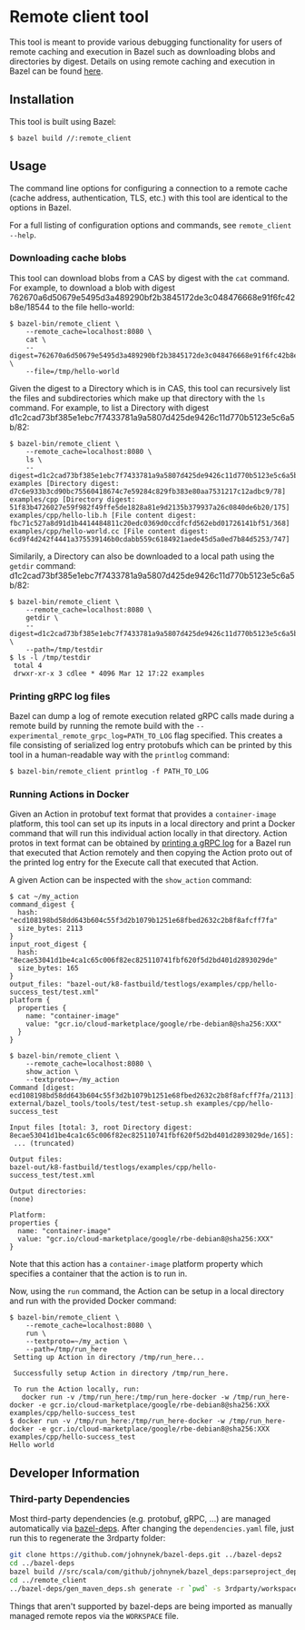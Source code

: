 # Remote client tool
This tool is meant to provide various debugging functionality for users of remote caching and
execution in Bazel such as downloading blobs and directories by digest. Details on using remote
caching and execution in Bazel can be found [here](https://docs.bazel.build/versions/master/remote-caching.html).

## Installation

This tool is built using Bazel:

    $ bazel build //:remote_client

## Usage

The command line options for configuring a connection to a remote cache (cache address,
authentication, TLS, etc.) with this tool are identical to the options in Bazel.

For a full listing of configuration options and commands, see `remote_client --help`.

### Downloading cache blobs

This tool can download blobs from a CAS by digest with the `cat` command. For example, to download a
blob with digest 762670a6d50679e5495d3a489290bf2b3845172de3c048476668e91f6fc42b8e/18544 to the file
hello-world:

    $ bazel-bin/remote_client \
        --remote_cache=localhost:8080 \
        cat \
        --digest=762670a6d50679e5495d3a489290bf2b3845172de3c048476668e91f6fc42b8e/18544 \
        --file=/tmp/hello-world

Given the digest to a Directory which is in CAS, this tool can recursively list the files and
subdirectories which make up that directory with the `ls` command. For example, to list a Directory
with digest d1c2cad73bf385e1ebc7f7433781a9a5807d425de9426c11d770b5123e5c6a5b/82:

    $ bazel-bin/remote_client \
        --remote_cache=localhost:8080 \
        ls \
        --digest=d1c2cad73bf385e1ebc7f7433781a9a5807d425de9426c11d770b5123e5c6a5b/82
    examples [Directory digest: d7c6e933b3cd90bc75560418674c7e59284c829fb383e80aa7531217c12adbc9/78]
    examples/cpp [Directory digest: 51f83b4726027e59f982f49ffe5de1828a81e9d2135b379937a26c0840de6b20/175]
    examples/cpp/hello-lib.h [File content digest: fbc71c527a8d91d1b4414484811c20edc0369d0ccdfcfd562ebd01726141bf51/368]
    examples/cpp/hello-world.cc [File content digest: 6cd9f4d242f4441a375539146b0cdabb559c6184921aede45d5a0ed7b84d5253/747]

Similarily, a Directory can also be downloaded to a local path using the `getdir` command:
d1c2cad73bf385e1ebc7f7433781a9a5807d425de9426c11d770b5123e5c6a5b/82:

    $ bazel-bin/remote_client \
        --remote_cache=localhost:8080 \
        getdir \
        --digest=d1c2cad73bf385e1ebc7f7433781a9a5807d425de9426c11d770b5123e5c6a5b/82 \
        --path=/tmp/testdir
    $ ls -l /tmp/testdir
     total 4
     drwxr-xr-x 3 cdlee * 4096 Mar 12 17:22 examples

### <a name="readlog"></a>Printing gRPC log files

Bazel can dump a log of remote execution related gRPC calls made during a remote build by
running the remote build with the `--experimental_remote_grpc_log=PATH_TO_LOG` flag specified. This
creates a file consisting of serialized log entry protobufs which can be printed by this tool in a
human-readable way with the `printlog` command:

    $ bazel-bin/remote_client printlog -f PATH_TO_LOG

### Running Actions in Docker

Given an Action in protobuf text format that provides a `container-image` platform, this tool can
set up its inputs in a local directory and print a Docker command that will run this individual
action locally in that directory. Action protos in text format can be obtained by [printing a gRPC
log](#readlog) for a Bazel run that executed that Action remotely and then copying the Action proto
out of the printed log entry for the Execute call that executed that Action.

A given Action can be inspected with the `show_action` command:

    $ cat ~/my_action
    command_digest {
      hash: "ecd108198bd58dd643b604c55f3d2b1079b1251e68fbed2632c2b8f8afcff7fa"
      size_bytes: 2113
    }
    input_root_digest {
      hash: "8ecae53041d1be4ca1c65c006f82ec825110741fbf620f5d2bd401d2893029de"
      size_bytes: 165
    }
    output_files: "bazel-out/k8-fastbuild/testlogs/examples/cpp/hello-success_test/test.xml"
    platform {
      properties {
        name: "container-image"
        value: "gcr.io/cloud-marketplace/google/rbe-debian8@sha256:XXX"
      }
    }

    $ bazel-bin/remote_client \
        --remote_cache=localhost:8080 \
        show_action \
        --textproto=~/my_action
    Command [digest: ecd108198bd58dd643b604c55f3d2b1079b1251e68fbed2632c2b8f8afcff7fa/2113]:
    external/bazel_tools/tools/test/test-setup.sh examples/cpp/hello-success_test

    Input files [total: 3, root Directory digest: 8ecae53041d1be4ca1c65c006f82ec825110741fbf620f5d2bd401d2893029de/165]:
     ... (truncated)

    Output files:
    bazel-out/k8-fastbuild/testlogs/examples/cpp/hello-success_test/test.xml

    Output directories:
    (none)

    Platform:
    properties {
      name: "container-image"
      value: "gcr.io/cloud-marketplace/google/rbe-debian8@sha256:XXX"
    }

Note that this action has a `container-image` platform property which specifies a container that the
action is to run in.

Now, using the `run` command, the Action can be setup in a local directory and run with the provided
Docker command:

    $ bazel-bin/remote_client \
        --remote_cache=localhost:8080 \
        run \
        --textproto=~/my_action \
        --path=/tmp/run_here
     Setting up Action in directory /tmp/run_here...

     Successfully setup Action in directory /tmp/run_here.

     To run the Action locally, run:
       docker run -v /tmp/run_here:/tmp/run_here-docker -w /tmp/run_here-docker -e gcr.io/cloud-marketplace/google/rbe-debian8@sha256:XXX examples/cpp/hello-success_test
    $ docker run -v /tmp/run_here:/tmp/run_here-docker -w /tmp/run_here-docker -e gcr.io/cloud-marketplace/google/rbe-debian8@sha256:XXX examples/cpp/hello-success_test
    Hello world

## Developer Information

### Third-party Dependencies

Most third-party dependencies (e.g. protobuf, gRPC, ...) are managed automatically via
[bazel-deps](https://github.com/johnynek/bazel-deps). After changing the `dependencies.yaml` file,
just run this to regenerate the 3rdparty folder:

```bash
git clone https://github.com/johnynek/bazel-deps.git ../bazel-deps2
cd ../bazel-deps
bazel build //src/scala/com/github/johnynek/bazel_deps:parseproject_deploy.jar
cd ../remote_client
../bazel-deps/gen_maven_deps.sh generate -r `pwd` -s 3rdparty/workspace.bzl -d dependencies.yaml
```

Things that aren't supported by bazel-deps are being imported as manually managed remote repos via
the `WORKSPACE` file.